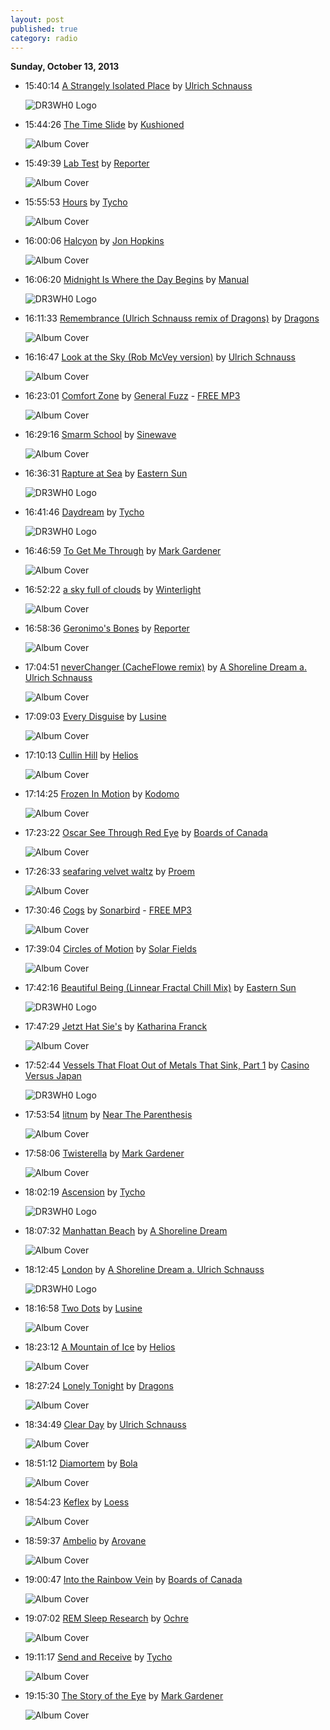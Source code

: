```yaml
---
layout: post
published: true
category: radio
---
```


**Sunday, October 13, 2013**

*   15:40:14  [A Strangely Isolated Place](http://goo.gl/s4wb15) by [Ulrich Schnauss](http://www.last.fm/music/Ulrich+Schnauss)

    ![DR3WH0 Logo](https://dl.dropboxusercontent.com/u/8239797/DR3WH0.png "DR3WH0 RadioBlog")

*   15:44:26  [The Time Slide](http://goo.gl/5Y3YKS) by [Kushioned](http://www.last.fm/music/Kushioned)

    ![Album Cover](http://userserve-ak.last.fm/serve/174s/93191449.jpg "The Time Slide")

*   15:49:39  [Lab Test](http://goo.gl/uWGG9g) by [Reporter](http://www.last.fm/music/Reporter)

    ![Album Cover](http://userserve-ak.last.fm/serve/174s/53860227.jpg "Time Incredible")

*   15:55:53  [Hours](http://goo.gl/Hz1wZ) by [Tycho](http://www.last.fm/music/Tycho)

    ![Album Cover](http://userserve-ak.last.fm/serve/174s/81898133.jpg "Hours - Single")

*   16:00:06  [Halcyon](http://goo.gl/ONLBWW) by [Jon Hopkins](http://www.last.fm/music/Jon+Hopkins)

    ![Album Cover](http://userserve-ak.last.fm/serve/174s/90579423.png "Opalescent")

*   16:06:20  [Midnight Is Where the Day Begins](http://goo.gl/knNBJB) by [Manual](http://www.last.fm/music/Manual)

    ![DR3WH0 Logo](https://dl.dropboxusercontent.com/u/8239797/DR3WH0.png "DR3WH0 RadioBlog")

*   16:11:33  [Remembrance (Ulrich Schnauss remix of Dragons)](http://goo.gl/LoQj0C) by [Dragons](http://www.last.fm/music/Dragons)

    ![Album Cover](http://userserve-ak.last.fm/serve/174s/60839893.jpg "Missing Deadlines : Selected Remixes")

*   16:16:47  [Look at the Sky (Rob McVey version)](http://goo.gl/FwSpCw) by [Ulrich Schnauss](http://www.last.fm/music/Ulrich+Schnauss)

    ![Album Cover](http://userserve-ak.last.fm/serve/174s/39098131.png "Quicksand Memory EP")

*   16:23:01  [Comfort Zone](http://goo.gl/5DHUl7) by [General Fuzz](http://www.last.fm/music/General+Fuzz) - [FREE MP3](http://goo.gl/RBqS7)

    ![Album Cover](http://userserve-ak.last.fm/serve/174s/25246213.jpg "Soulful Filling")

*   16:29:16  [Smarm School](http://goo.gl/HZ1uMu) by [Sinewave](http://www.last.fm/music/Sinewave)

    ![Album Cover](http://userserve-ak.last.fm/serve/174s/33135867.jpg "Unity Gain")

*   16:36:31  [Rapture at Sea](http://goo.gl/QZqZfC) by [Eastern Sun](http://www.last.fm/music/Eastern+Sun)

    ![DR3WH0 Logo](https://dl.dropboxusercontent.com/u/8239797/DR3WH0.png "DR3WH0 RadioBlog")

*   16:41:46  [Daydream](http://goo.gl/wLqYi) by [Tycho](http://www.last.fm/music/Tycho)

    ![DR3WH0 Logo](https://dl.dropboxusercontent.com/u/8239797/DR3WH0.png "DR3WH0 RadioBlog")

*   16:46:59  [To Get Me Through](http://goo.gl/b15I8z) by [Mark Gardener](http://www.last.fm/music/Mark+Gardener)

    ![Album Cover](http://userserve-ak.last.fm/serve/174s/36478795.jpg "These Beautiful Ghosts")

*   16:52:22  [a sky full of clouds](http://goo.gl/lsjyEY) by [Winterlight](http://www.last.fm/music/Winterlight)

    ![Album Cover](http://userserve-ak.last.fm/serve/174s/62965645.jpg "Hope Dies Last")

*   16:58:36  [Geronimo's Bones](http://goo.gl/jYAizu) by [Reporter](http://www.last.fm/music/Reporter)

    ![Album Cover](http://userserve-ak.last.fm/serve/174s/53860227.jpg "Time Incredible")

*   17:04:51  [neverChanger (CacheFlowe remix)](http://goo.gl/inWTO7) by [A Shoreline Dream a. Ulrich Schnauss](http://www.last.fm/music/A+Shoreline+Dream+a.+Ulrich+Schnauss)

    ![Album Cover](http://userserve-ak.last.fm/serve/174s/33941875.jpg "Neverchanger")

*   17:09:03  [Every Disguise](http://goo.gl/NYQFZn) by [Lusine](http://www.last.fm/music/Lusine)

    ![Album Cover](http://userserve-ak.last.fm/serve/174s/57818755.png "A Certain Distance")

*   17:10:13  [Cullin Hill](http://goo.gl/Fpfzox) by [Helios](http://www.last.fm/music/Helios)

    ![Album Cover](http://userserve-ak.last.fm/serve/174s/42252245.png "Unomia")

*   17:14:25  [Frozen In Motion](http://goo.gl/KV4Bq4) by [Kodomo](http://www.last.fm/music/Kodomo)

    ![Album Cover](http://userserve-ak.last.fm/serve/174s/67836568.jpg "Frozen In Motion")

*   17:23:22  [Oscar See Through Red Eye](http://goo.gl/HYoFMi) by [Boards of Canada](http://www.last.fm/music/Boards+of+Canada)

    ![Album Cover](http://userserve-ak.last.fm/serve/174s/41048615.png "The Campfire Headphase")

*   17:26:33  [seafaring velvet waltz](http://goo.gl/KFHJ5p) by [Proem](http://www.last.fm/music/Proem)

    ![Album Cover](http://userserve-ak.last.fm/serve/174s/50087487.jpg "Enough Conflict")

*   17:30:46  [Cogs](http://goo.gl/GMi5ws) by [Sonarbird](http://www.last.fm/music/Sonarbird) - [FREE MP3](http://goo.gl/t3px9d)

    ![Album Cover](http://userserve-ak.last.fm/serve/174s/56619905.jpg "In Silent Navigation")

*   17:39:04  [Circles of Motion](http://goo.gl/rQ8WgJ) by [Solar Fields](http://www.last.fm/music/Solar+Fields)

    ![Album Cover](http://userserve-ak.last.fm/serve/174s/88647847.png "Movements")

*   17:42:16  [Beautiful Being (Linnear Fractal Chill Mix)](http://goo.gl/FAyvZT) by [Eastern Sun](http://www.last.fm/music/Eastern+Sun)

    ![DR3WH0 Logo](https://dl.dropboxusercontent.com/u/8239797/DR3WH0.png "DR3WH0 RadioBlog")

*   17:47:29  [Jetzt Hat Sie's](http://goo.gl/vxZbRx) by [Katharina Franck](http://www.last.fm/music/Katharina+Franck)

    ![Album Cover](http://images.amazon.com/images/P/B000063XA0.03.MZZZZZZZ.jpg "Zeitlupenkino")

*   17:52:44  [Vessels That Float Out of Metals That Sink, Part 1](http://goo.gl/UfEKqM) by [Casino Versus Japan](http://www.last.fm/music/Casino+Versus+Japan)

    ![DR3WH0 Logo](https://dl.dropboxusercontent.com/u/8239797/DR3WH0.png "DR3WH0 RadioBlog")

*   17:53:54  [litnum](http://goo.gl/Jm2fLL) by [Near The Parenthesis](http://www.last.fm/music/Near+The+Parenthesis)

    ![Album Cover](http://userserve-ak.last.fm/serve/174s/50567971.jpg "Of Soft Construction")

*   17:58:06  [Twisterella](http://goo.gl/nc55mA) by [Mark Gardener](http://www.last.fm/music/Mark+Gardener)

    ![Album Cover](http://userserve-ak.last.fm/serve/174s/43617409.jpg "Live @ The Knitting Factory, New York City")

*   18:02:19  [Ascension](http://goo.gl/PBeq1L) by [Tycho](http://www.last.fm/music/Tycho)

    ![DR3WH0 Logo](https://dl.dropboxusercontent.com/u/8239797/DR3WH0.png "DR3WH0 RadioBlog")

*   18:07:32  [Manhattan Beach](http://goo.gl/jcheih) by [A Shoreline Dream](http://www.last.fm/music/A+Shoreline+Dream)

    ![Album Cover](http://userserve-ak.last.fm/serve/174s/33098183.jpg "recollections of memory")

*   18:12:45  [London](http://goo.gl/rtEr66) by [A Shoreline Dream a. Ulrich Schnauss](http://www.last.fm/music/A+Shoreline+Dream+a.+Ulrich+Schnauss)

    ![DR3WH0 Logo](https://dl.dropboxusercontent.com/u/8239797/DR3WH0.png "DR3WH0 RadioBlog")

*   18:16:58  [Two Dots](http://goo.gl/wd4Wdo) by [Lusine](http://www.last.fm/music/Lusine)

    ![Album Cover](http://userserve-ak.last.fm/serve/174s/57818755.png "A Certain Distance")

*   18:23:12  [A Mountain of Ice](http://goo.gl/I9ADVV) by [Helios](http://www.last.fm/music/Helios)

    ![Album Cover](http://userserve-ak.last.fm/serve/174s/39962903.png "Caesura")

*   18:27:24  [Lonely Tonight](http://goo.gl/w46loc) by [Dragons](http://www.last.fm/music/Dragons)

    ![Album Cover](http://userserve-ak.last.fm/serve/174s/33033797.jpg "Here are the roses")

*   18:34:49  [Clear Day](http://goo.gl/wcdgx) by [Ulrich Schnauss](http://www.last.fm/music/Ulrich+Schnauss)

    ![Album Cover](http://userserve-ak.last.fm/serve/174s/39098059.png "A Strangely Isolated Place")

*   18:51:12  [Diamortem](http://goo.gl/iT9Ws5) by [Bola](http://www.last.fm/music/Bola)

    ![Album Cover](http://userserve-ak.last.fm/serve/174s/32624805.jpg "Kroungrine")

*   18:54:23  [Keflex](http://goo.gl/TzKmvo) by [Loess](http://www.last.fm/music/Loess)

    ![Album Cover](http://cdn.last.fm/flatness/catalogue/noimage/2/default_album_medium.png "NR-002")

*   18:59:37  [Ambelio](http://goo.gl/XnFhi8) by [Arovane](http://www.last.fm/music/Arovane)

    ![Album Cover](http://images.amazon.com/images/P/B000040JN1.01._SCMZZZZZZZ_.jpg "Atol Scrap")

*   19:00:47  [Into the Rainbow Vein](http://goo.gl/1DF0E1) by [Boards of Canada](http://www.last.fm/music/Boards+of+Canada)

    ![Album Cover](http://userserve-ak.last.fm/serve/174s/41048615.png "The Campfire Headphase")

*   19:07:02  [REM Sleep Research](http://goo.gl/xN7Hxk) by [Ochre](http://www.last.fm/music/Ochre)

    ![Album Cover](http://userserve-ak.last.fm/serve/174s/88652229.png "A Midsummer Nice Dream")

*   19:11:17  [Send and Receive](http://goo.gl/NjUBky) by [Tycho](http://www.last.fm/music/Tycho)

    ![Album Cover](http://userserve-ak.last.fm/serve/174s/40974003.png "Sunrise Projector")

*   19:15:30  [The Story of the Eye](http://goo.gl/cFkHWB) by [Mark Gardener](http://www.last.fm/music/Mark+Gardener)

    ![Album Cover](http://userserve-ak.last.fm/serve/174s/36478795.jpg "These Beautiful Ghosts")

